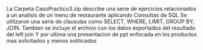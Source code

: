 La Carpeta CasoPractico3.zip describe una serie de ejercicios relacionados a un analisis de un menu de restaurante aplicando Consultas de SQL
Se utilizaron una serie de clausulas como SELECT, WHERE, LIMIT, GROUP BY, JOIN.
Tambien se incluye el archivo con los datos exportados del resultado del left join
Y por ultima una presentacion de ppt enfocada en los productos mas solicitados y menos soliticados

